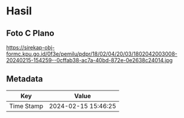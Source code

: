 # Hasil

## Foto C Plano

https://sirekap-obj-formc.kpu.go.id/0f3e/pemilu/pdpr/18/02/04/20/03/1802042003008-20240215-154259--0cffab38-ac7a-40bd-872e-0e2638c24014.jpg


## Metadata

| Key        | Value               |
| ---------- | ------------------- |
| Time Stamp | 2024-02-15 15:46:25 |



